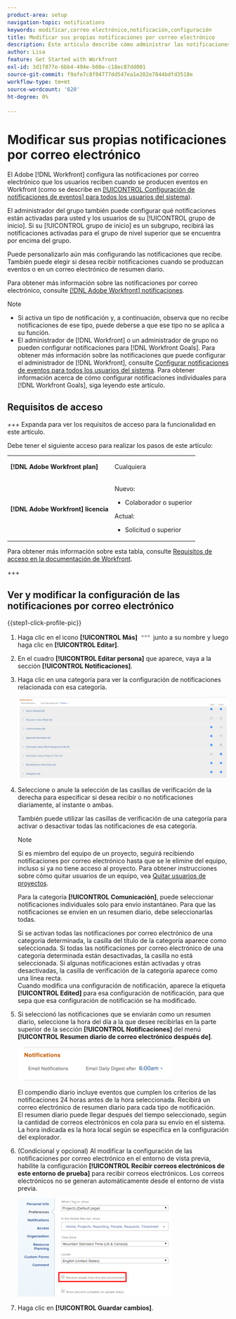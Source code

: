 ```yaml
---
product-area: setup
navigation-topic: notifications
keywords: modificar,correo electrónico,notificación,configuración
title: Modificar sus propias notificaciones por correo electrónico
description: Este artículo describe cómo administrar las notificaciones por correo electrónico en el perfil de usuario.
author: Lisa
feature: Get Started with Workfront
exl-id: 3d1f877e-6bb4-494e-b08e-c18ec87dd001
source-git-commit: f9afe7c8f04777dd547ea1e202e7844bdfd3518e
workflow-type: tm+mt
source-wordcount: '620'
ht-degree: 0%

---
```


# Modificar sus propias notificaciones por correo electrónico

<!-- Audited: 1/2024 -->

El Adobe [!DNL Workfront] configura las notificaciones por correo electrónico que los usuarios reciben cuando se producen eventos en Workfront (como se describe en [[!UICONTROL Configuración de notificaciones de eventos] para todos los usuarios del sistema](../../administration-and-setup/manage-workfront/emails/configure-event-notifications-for-everyone-in-the-system.md)).

El administrador del grupo también puede configurar qué notificaciones están activadas para usted y los usuarios de su [!UICONTROL grupo de inicio]. Si su [!UICONTROL grupo de inicio] es un subgrupo, recibirá las notificaciones activadas para el grupo de nivel superior que se encuentra por encima del grupo.

Puede personalizarlo aún más configurando las notificaciones que recibe. También puede elegir si desea recibir notificaciones cuando se produzcan eventos o en un correo electrónico de resumen diario.

Para obtener más información sobre las notificaciones por correo electrónico, consulte [[!DNL Adobe Workfront] notificaciones](../../workfront-basics/using-notifications/wf-notifications.md).

>[!NOTE]
>
>* Si activa un tipo de notificación y, a continuación, observa que no recibe notificaciones de ese tipo, puede deberse a que ese tipo no se aplica a su función.
>* El administrador de [!DNL Workfront] o un administrador de grupo no pueden configurar notificaciones para [!DNL Workfront Goals]. Para obtener más información sobre las notificaciones que puede configurar el administrador de [!DNL Workfront], consulte [Configurar notificaciones de eventos para todos los usuarios del sistema](../../administration-and-setup/manage-workfront/emails/configure-event-notifications-for-everyone-in-the-system.md). Para obtener información acerca de cómo configurar notificaciones individuales para [!DNL Workfront Goals], siga leyendo este artículo.
>

## Requisitos de acceso

+++ Expanda para ver los requisitos de acceso para la funcionalidad en este artículo.

Debe tener el siguiente acceso para realizar los pasos de este artículo:

<table style="table-layout:auto"> 
 <col> 
 </col> 
 <col> 
 </col> 
 <tbody> 
  <tr> 
   <td role="rowheader"><strong>[!DNL Adobe Workfront plan]</strong></td> 
   <td> <p>Cualquiera</p> </td> 
  </tr> 
  <tr> 
   <td role="rowheader"><strong>[!DNL Adobe Workfront] licencia</strong></td> 
   <td>  <p>Nuevo:</p> 
   <ul><li>Colaborador o superior</li></ul>
   <p>Actual:</p>
   <ul><li>Solicitud o superior</li></ul>
   </td> 
  </tr> 
 </tbody> 
</table>

Para obtener más información sobre esta tabla, consulte [Requisitos de acceso en la documentación de Workfront](/help/quicksilver/administration-and-setup/add-users/access-levels-and-object-permissions/access-level-requirements-in-documentation.md).

+++

## Ver y modificar la configuración de las notificaciones por correo electrónico

{{step1-click-profile-pic}}

1. Haga clic en el icono **[!UICONTROL Más]** ![](assets/more-icon.png) junto a su nombre y luego haga clic en **[!UICONTROL Editar]**.

1. En el cuadro **[!UICONTROL Editar persona]** que aparece, vaya a la sección **[!UICONTROL Notificaciones]**.

1. Haga clic en una categoría para ver la configuración de notificaciones relacionada con esa categoría.

   ![](assets/my-profile-notifications.png)

1. Seleccione o anule la selección de las casillas de verificación de la derecha para especificar si desea recibir o no notificaciones diariamente, al instante o ambas.

   También puede utilizar las casillas de verificación de una categoría para activar o desactivar todas las notificaciones de esa categoría.

   >[!NOTE]
   >
   >Si es miembro del equipo de un proyecto, seguirá recibiendo notificaciones por correo electrónico hasta que se le elimine del equipo, incluso si ya no tiene acceso al proyecto. Para obtener instrucciones sobre cómo quitar usuarios de un equipo, vea [Quitar usuarios de proyectos](../../manage-work/projects/manage-projects/remove-users-from-projects.md).

   Para la categoría **[!UICONTROL Comunicación]**, puede seleccionar notificaciones individuales solo para envío instantáneo. Para que las notificaciones se envíen en un resumen diario, debe seleccionarlas todas.

   Si se activan todas las notificaciones por correo electrónico de una categoría determinada, la casilla del título de la categoría aparece como seleccionada. Si todas las notificaciones por correo electrónico de una categoría determinada están desactivadas, la casilla no está seleccionada. Si algunas notificaciones están activadas y otras desactivadas, la casilla de verificación de la categoría aparece como una línea recta.\
   Cuando modifica una configuración de notificación, aparece la etiqueta **[!UICONTROL Edited]** para esa configuración de notificación, para que sepa que esa configuración de notificación se ha modificado.

1. Si seleccionó las notificaciones que se enviarán como un resumen diario, seleccione la hora del día a la que desee recibirlas en la parte superior de la sección **[!UICONTROL Notificaciones]** del menú **[!UICONTROL Resumen diario de correo electrónico después de]**.

   ![](assets/digest-time-stamp-my-settings-350x78.png)

   El compendio diario incluye eventos que cumplen los criterios de las notificaciones 24 horas antes de la hora seleccionada. Recibirá un correo electrónico de resumen diario para cada tipo de notificación.\
   El resumen diario puede llegar después del tiempo seleccionado, según la cantidad de correos electrónicos en cola para su envío en el sistema. La hora indicada es la hora local según se especifica en la configuración del explorador.

1. (Condicional y opcional) Al modificar la configuración de las notificaciones por correo electrónico en el entorno de vista previa, habilite la configuración **[!UICONTROL Recibir correos electrónicos de este entorno de prueba]** para recibir correos electrónicos. Los correos electrónicos no se generan automáticamente desde el entorno de vista previa.

   ![](assets/receive-emails-from-sandbox-setting-edit-350x223.png)

1. Haga clic en **[!UICONTROL Guardar cambios]**.
